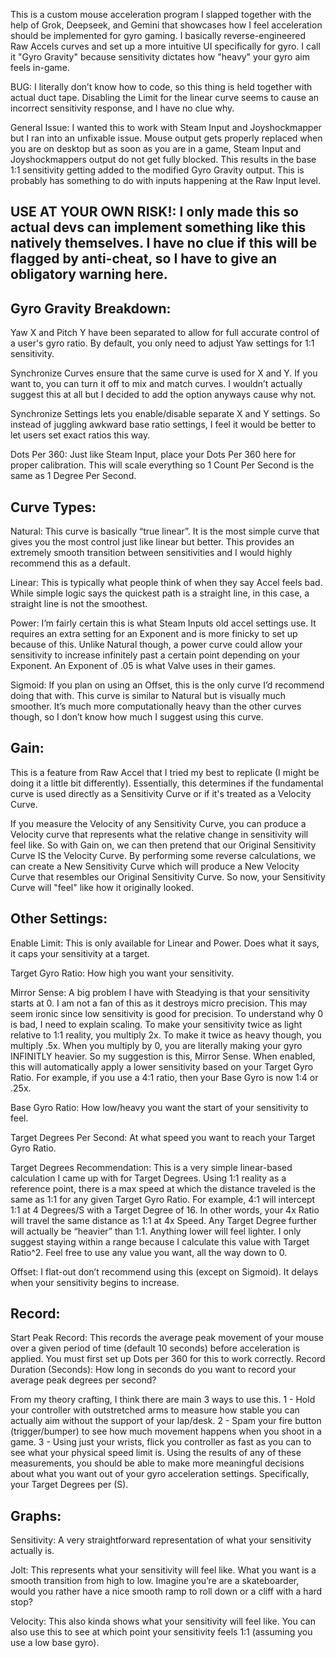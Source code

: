This is a custom mouse acceleration program I slapped together with the help of Grok, Deepseek, and Gemini that showcases how I feel acceleration should be implemented for gyro gaming. I basically reverse-engineered Raw Accels curves and set up a more intuitive UI specifically for gyro. I call it "Gyro Gravity" because sensitivity dictates how "heavy" your gyro aim feels in-game.

BUG: I literally don’t know how to code, so this thing is held together with actual duct tape. Disabling the Limit for the linear curve seems to cause an incorrect sensitivity response, and I have no clue why.

General Issue: I wanted this to work with Steam Input and Joyshockmapper but I ran into an unfixable issue. Mouse output gets properly replaced when you are on desktop but as soon as you are in a game, Steam Input and Joyshockmappers output do not get fully blocked. This results in the base 1:1 sensitivity getting added to the modified Gyro Gravity output. This is probably has something to do with inputs happening at the Raw Input level.

USE AT YOUR OWN RISK!: I only made this so actual devs can implement something like this natively themselves. I have no clue if this will be flagged by anti-cheat, so I have to give an obligatory warning here.
-
Gyro Gravity Breakdown:
-
Yaw X and Pitch Y have been separated to allow for full accurate control of a user's gyro ratio. By default, you only need to adjust Yaw settings for 1:1 sensitivity.

Synchronize Curves ensure that the same curve is used for X and Y. If you want to, you can turn it off to mix and match curves. I wouldn’t actually suggest this at all but I decided to add the option anyways cause why not.

Synchronize Settings lets you enable/disable separate X and Y settings. So instead of juggling awkward base ratio settings, I feel it would be better to let users set exact ratios this way.

Dots Per 360: Just like Steam Input, place your Dots Per 360 here for proper calibration. This will scale everything so 1 Count Per Second is the same as 1 Degree Per Second.

Curve Types:
-
Natural: This curve is basically “true linear”. It is the most simple curve that gives you the most control just like linear but better. This provides an extremely smooth transition between sensitivities and I would highly recommend this as a default.

Linear: This is typically what people think of when they say Accel feels bad. While simple logic says the quickest path is a straight line, in this case, a straight line is not the smoothest.

Power: I’m fairly certain this is what Steam Inputs old accel settings use. It requires an extra setting for an Exponent and is more finicky to set up because of this. Unlike Natural though, a power curve could allow your sensitivity to increase infinitely past a certain point depending on your Exponent. An Exponent of .05 is what Valve uses in their games.

Sigmoid: If you plan on using an Offset, this is the only curve I’d recommend doing that with. This curve is similar to Natural but is visually much smoother. It’s much more computationally heavy than the other curves though, so I don’t know how much I suggest using this curve.

Gain:
-
This is a feature from Raw Accel that I tried my best to replicate (I might be doing it a little bit differently). Essentially, this determines if the fundamental curve is used directly as a Sensitivity Curve or if it's treated as a Velocity Curve.

If you measure the Velocity of any Sensitivity Curve, you can produce a Velocity curve that represents what the relative change in sensitivity will feel like. So with Gain on, we can then pretend that our Original Sensitivity Curve IS the Velocity Curve. By performing some reverse calculations, we can create a New Sensitivity Curve which will produce a New Velocity Curve that resembles our Original Sensitivity Curve. So now, your Sensitivity Curve will "feel" like how it originally looked.

Other Settings:
-
Enable Limit: This is only available for Linear and Power. Does what it says, it caps your sensitivity at a target.

Target Gyro Ratio: How high you want your sensitivity.

Mirror Sense: A big problem I have with Steadying is that your sensitivity starts at 0. I am not a fan of this as it destroys micro precision. This may seem ironic since low sensitivity is good for precision. To understand why 0 is bad, I need to explain scaling. To make your sensitivity twice as light relative to 1:1 reality, you multiply 2x. To make it twice as heavy though, you multiply .5x. When you multiply by 0, you are literally making your gyro INFINITLY heavier. So my suggestion is this, Mirror Sense. When enabled, this will automatically apply a lower sensitivity based on your Target Gyro Ratio. For example, if you use a 4:1 ratio, then your Base Gyro is now 1:4 or .25x.

Base Gyro Ratio: How low/heavy you want the start of your sensitivity to feel.

Target Degrees Per Second: At what speed you want to reach your Target Gyro Ratio.

Target Degrees Recommendation: This is a very simple linear-based calculation I came up with for Target Degrees. Using 1:1 reality as a reference point, there is a max speed at which the distance traveled is the same as 1:1 for any given Target Gyro Ratio. For example, 4:1 will intercept 1:1 at 4 Degrees/S with a Target Degree of 16. In other words, your 4x Ratio will travel the same distance as 1:1 at 4x Speed. Any Target Degree further will actually be “heavier” than 1:1. Anything lower will feel lighter. I only suggest staying within a range because I calculate this value with Target Ratio^2. Feel free to use any value you want, all the way down to 0.

Offset: I flat-out don’t recommend using this (except on Sigmoid). It delays when your sensitivity begins to increase.

Record:
-
Start Peak Record: This records the average peak movement of your mouse over a given period of time (default 10 seconds) before acceleration is applied. You must first set up Dots per 360 for this to work correctly.
Record Duration (Seconds): How long in seconds do you want to record your average peak degrees per second?

From my theory crafting, I think there are main 3 ways to use this.
1 - Hold your controller with outstretched arms to measure how stable you can actually aim without the support of your lap/desk.
2 - Spam your fire button (trigger/bumper) to see how much movement happens when you shoot in a game. 
3 - Using just your wrists, flick you controller as fast as you can to see what your physical speed limit is.
Using the results of any of these measurements, you should be able to make more meaningful decisions about what you want out of your gyro acceleration settings. Specifically, your Target Degrees per (S).

Graphs:
-
Sensitivity: A very straightforward representation of what your sensitivity actually is.

Jolt: This represents what your sensitivity will feel like. What you want is a smooth transition from high to low. Imagine you’re are a skateboarder, would you rather have a nice smooth ramp to roll down or a cliff with a hard stop?

Velocity: This also kinda shows what your sensitivity will feel like. You can also use this to see at which point your sensitivity feels 1:1 (assuming you use a low base gyro).

